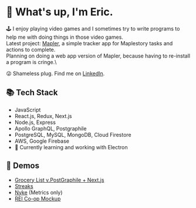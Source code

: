 # 👋 What's up, I'm Eric.
🕹️ I enjoy playing video games and I sometimes try to write programs to help me with doing things in those video games.\
Latest project: [Mapler](https://github.com/xreic/Mapler), a simple tracker app for Maplestory tasks and actions to complete.\
Planning on doing a web app version of Mapler, because having to re-install a program is cringe.\

😜 Shameless plug. Find me on [LinkedIn](https://www.linkedin.com/in/-ericlau/).

## 📚 Tech Stack

- JavaScript
- React.js, Redux, Next.js
- Node.js, Express
- Apollo GraphQL, Postgraphile
- PostgreSQL, MySQL, MongoDB, Cloud Firestore
- AWS, Google Firebase
- 🌱 Currently learning and working with Electron

## 🎥 Demos

- [Grocery List v.PostGraphile + Next.js](https://youtu.be/2-OD3hyNpc8)
- [Streaks](https://hrla35-mvp.web.app/)
- [Nyke](https://www.dropbox.com/sh/phjn0q34qhyuga7/AADk-Xl3LHUACw3AxrKRyDXTa?dl=0) (Metrics only)
- [REI Co-op Mockup](https://youtu.be/j1Geq_Rinl8)

<!--
**xreic/xreic** is a ✨ _special_ ✨ repository because its `README.md` (this file) appears on your GitHub profile.

Here are some ideas to get you started:

- 🔭 I’m currently working on ...
- 🌱 I’m currently learning ...
- 👯 I’m looking to collaborate on ...
- 🤔 I’m looking for help with ...
- 💬 Ask me about ...
- 📫 How to reach me: ...
- 😄 Pronouns: ...
- ⚡ Fun fact: ...
-->
